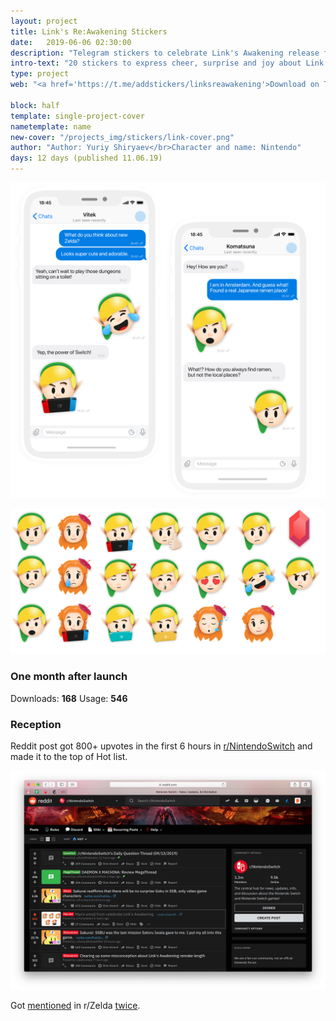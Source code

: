 ```yaml
---
layout: project
title: Link's Re:Awakening Stickers
date:   2019-06-06 02:30:00
description: "Telegram stickers to celebrate Link's Awakening release for Nintendo Switch"
intro-text: "20 stickers to express cheer, surprise and joy about Link's Awakening release."
type: project
web: "<a href='https://t.me/addstickers/linksreawakening'>Download on Telegram</a>"

block: half
template: single-project-cover
nametemplate: name
new-cover: "/projects_img/stickers/link-cover.png"
author: "Author: Yuriy Shiryaev</br>Character and name: Nintendo"
days: 12 days (published 11.06.19)
---
```


<span class="p1000">![link's awakening telegram stickers](/projects_img/stickers/link-preview.png)</span>

<span class="p1000">![link's awakening telegram stickers](/projects_img/stickers/preview.png)</span>

### One month after launch

Downloads: **168**     Usage: **546**

### Reception 

Reddit post got 800+ upvotes in the first 6 hours in [r/NintendoSwitch](https://www.reddit.com/r/NintendoSwitch/comments/d3qxsv/marin_emoji_from_celebrate_links_awakening/) and made it to the top of Hot list.

<span class="p900">![link's awakening emoji reddit](/projects_img/stickers/reddit.png)</span>

Got [mentioned](https://www.reddit.com/r/zelda/comments/c124up/lahd_cute_links_awakening_emoji/) in r/Zelda [twice](https://www.reddit.com/r/zelda/comments/d3oqdb/lahd_marin_emoji_from_links_awakening/).